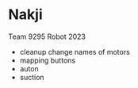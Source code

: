 # Nakji
Team 9295 Robot 2023
  - cleanup change names of motors
  - mapping buttons
  - auton
  - suction
 
